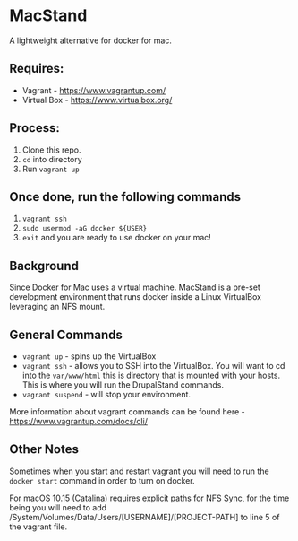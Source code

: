 # MacStand
A lightweight alternative for docker for mac.

## Requires:
* Vagrant - https://www.vagrantup.com/
* Virtual Box - https://www.virtualbox.org/

## Process:
1. Clone this repo. 
2. `cd` into directory
3. Run `vagrant up`

## Once done, run the following commands
1. `vagrant ssh`
2. `sudo usermod -aG docker ${USER}`
3. `exit` and you are ready to use docker on your mac!

## Background
Since Docker for Mac uses a virtual machine. MacStand is a pre-set development environment that runs docker inside a Linux VirtualBox leveraging an NFS mount.

## General Commands
* `vagrant up` - spins up the VirtualBox
* `vagrant ssh` - allows you to SSH into the VirtualBox. You will want to cd into the `var/www/html` this is directory that is mounted with your hosts. This is where you will run the DrupalStand commands.
* `vagrant suspend` - will stop your environment. 

More information about vagrant commands can be found here - https://www.vagrantup.com/docs/cli/

## Other Notes
Sometimes when you start and restart vagrant you will need to run the `docker start` command in order to turn on docker.

For macOS 10.15 (Catalina) requires explicit paths for NFS Sync, for the time being you will need to add /System/Volumes/Data/Users/[USERNAME]/[PROJECT-PATH] to line 5 of the vagrant file.

